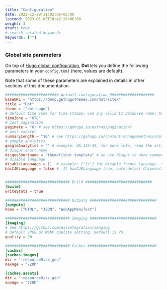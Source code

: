 ```yaml
---
title: "Configuration"
date: 2022-12-29T11:02:05+06:00
lastmod: 2023-01-05T10:42:26+06:00
weight: 3
draft: true
# search related keywords
keywords: [""]
---
```


### Global site parameters

On top of [Hugo global configuration](https://gohugo.io/overview/configuration/), **Dot** lets you define the following parameters in your `config.toml` (here, values are default).

Note that some of these parameters are explained in details in other sections of this documentation.

```toml
######################## default configuration ####################
baseURL = "https://demo.gethugothemes.com/dot/site/"
title = "Dot"
theme = ["dot-hugo"]
# Default time zone for time stamps; use any valid tz database name: https://en.wikipedia.org/wiki/List_of_tz_database_time_zones#List
timeZone = "UTC"
# post pagination
paginate = "6" # see https://gohugo.io/extras/pagination/
# post excerpt
summaryLength = "10" # see https://gohugo.io/content-management/excerpts/
# google analytics
googleAnalytics = "" # example: UA-123-45, for more info, read the article https://support.google.com/analytics/answer/1008080?hl=en
# disqus short name
disqusShortname = "themefisher-template" # we use disqus to show comments in blog posts . To install disqus please follow this tutorial https://portfolio.peter-baumgartner.net/2017/09/10/how-to-install-disqus-on-hugo/
# disable language
disableLanguages = []  # example: ["fr"] for disable french language. see https://gohugo.io/content-management/multilingual/
hasCJKLanguage = false #  If hasCJKLanguage true, auto-detect Chinese/Japanese/Korean Languages in the content. see: https://gohugo.io/getting-started/configuration/#hascjklanguage


############################# Build ##############################
[build]
writeStats = true

############################# Outputs ##############################
[outputs]
home = ["HTML", "JSON", "WebAppManifest"]

############################# Imaging ##############################
[imaging]
# See https://github.com/disintegration/imaging
# Default JPEG or WebP quality setting. Default is 75.
quality = 90

############################# Caches ###############################
[caches]
[caches.images]
dir = ":resourceDir/_gen"
maxAge = "720h"

[caches.assets]
dir = ":resourceDir/_gen"
maxAge = "720h"

```
